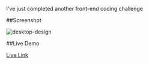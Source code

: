 I've just completed another front-end coding challenge

##Screenshot

![desktop-design](https://github.com/user-attachments/assets/d37994c6-b31c-4a84-8082-fd6a682ded4f)


##Live Demo

[Live Link](https://roobiwebdev.github.io/Day-24-Huddle-landing-page-with-alternating-feature-blocks/)
